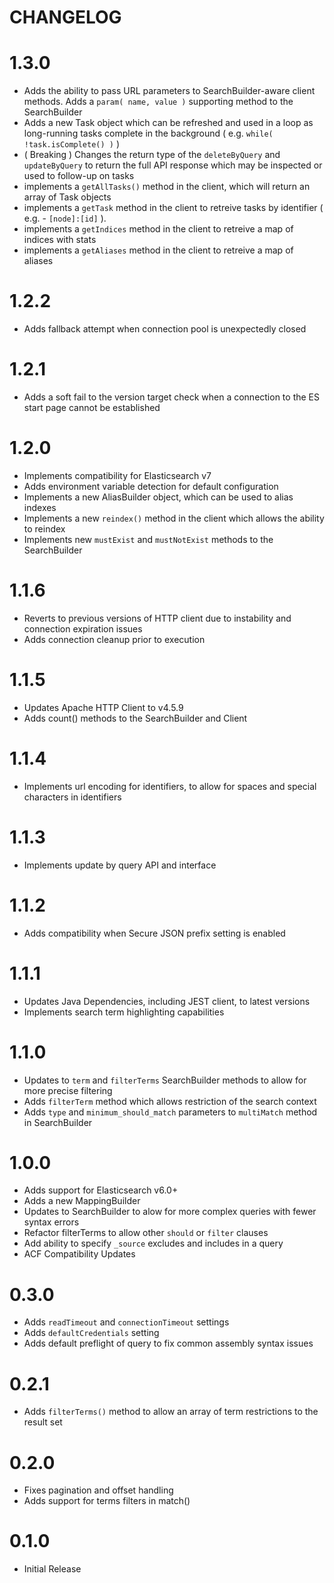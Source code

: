 CHANGELOG
=========
# 1.3.0
* Adds the ability to pass URL parameters to SearchBuilder-aware client methods.  Adds a `param( name, value )` supporting method to the SearchBuilder
* Adds a new Task object which can be refreshed and used in a loop as long-running tasks complete in the background ( e.g.  `while( !task.isComplete() )` )
* ( Breaking ) Changes the return type of the `deleteByQuery` and `updateByQuery` to return the full API response which may be inspected or used to follow-up on tasks
* implements a `getAllTasks()` method in the client, which will return an array of Task objects
* implements a `getTask` method in the client to retreive tasks by identifier ( e.g. - `[node]:[id]` ). 
* implements a `getIndices` method in the client to retreive a map of indices with stats
* implements a `getAliases` method in the client to retreive a map of aliases

# 1.2.2
* Adds fallback attempt when connection pool is unexpectedly closed

# 1.2.1
* Adds a soft fail to the version target check when a connection to the ES start page cannot be established

# 1.2.0
* Implements compatibility for Elasticsearch v7
* Adds environment variable detection for default configuration
* Implements a new AliasBuilder object, which can be used to alias indexes
* Implements a new `reindex()` method in the client which allows the ability to reindex
* Implements new `mustExist` and `mustNotExist` methods to the SearchBuilder

# 1.1.6
* Reverts to previous versions of HTTP client due to instability and connection expiration issues
* Adds connection cleanup prior to execution

# 1.1.5
* Updates Apache HTTP Client to v4.5.9
* Adds count() methods to the SearchBuilder and Client

# 1.1.4
* Implements url encoding for identifiers, to allow for spaces and special characters in identifiers

# 1.1.3
* Implements update by query API and interface

# 1.1.2
* Adds compatibility when Secure JSON prefix setting is enabled

# 1.1.1
* Updates Java Dependencies, including JEST client, to latest versions
* Implements search term highlighting capabilities

# 1.1.0
* Updates to `term` and `filterTerms` SearchBuilder methods to allow for more precise filtering
* Adds  `filterTerm` method which allows restriction of the search context
* Adds `type` and `minimum_should_match` parameters to `multiMatch` method in SearchBuilder

# 1.0.0
* Adds support for Elasticsearch v6.0+
* Adds a new MappingBuilder
* Updates to SearchBuilder to alow for more complex queries with fewer syntax errors
* Refactor filterTerms to allow other `should` or `filter` clauses
* Add ability to specify `_source` excludes and includes in a query
* ACF Compatibility Updates

# 0.3.0
* Adds `readTimeout` and `connectionTimeout` settings
* Adds `defaultCredentials` setting
* Adds default preflight of query to fix common assembly syntax issues

# 0.2.1
* Adds `filterTerms()` method to allow an array of term restrictions to the result set

# 0.2.0
* Fixes pagination and offset handling
* Adds support for terms filters in match()

# 0.1.0 
* Initial Release

